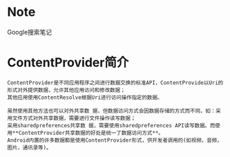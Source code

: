 # Note
Google搜索笔记

# ContentProvider简介
    ContentProvider是不同应用程序之间进行数据交换的标准API，ContentProvide以Uri的形式对外提供数据，允许其他应用访问和修改数据；  
    其他应用使用ContentResolve根据Uri进行访问操作指定的数据。

    虽然使用其他方法也可以对外共享数 据，但数据访问方式会因数据存储的方式而不同，如：采用文件方式对外共享数据，需要进行文件操作读写数据；  
    采用sharedpreferences共享数 据，需要使用sharedpreferences API读写数据。而使用**ContentProvider共享数据的好处是统一了数据访问方式**。   
    Android内置的许多数据都是使用ContentProvider形式，供开发者调用的(如视频，音频，图片，通讯录等)。
